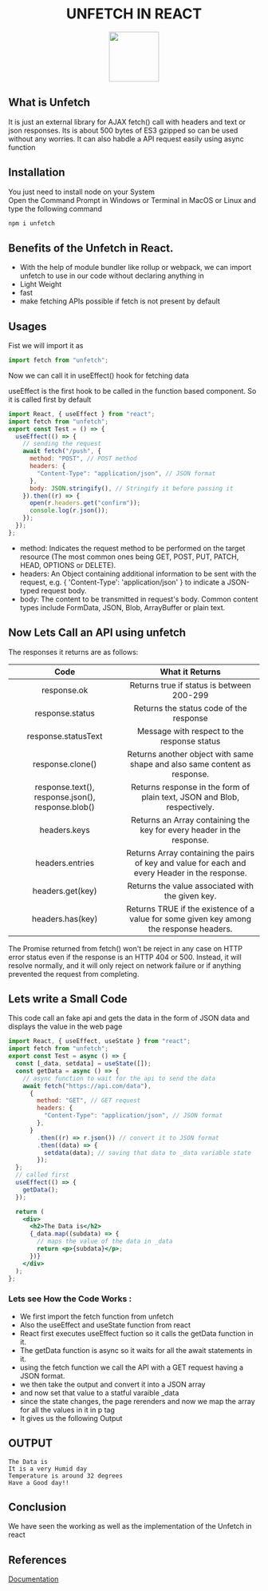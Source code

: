 <h1 align = "center">
UNFETCH IN REACT  
</h1>

<center>
<img src = "https://i.imgur.com/0cSIPzP.png" height = "100"></img>
</center>

## What is Unfetch

It is just an external library for AJAX fetch() call with headers and text or json responses. Its is about 500 bytes of ES3 gzipped so can be used without any worries. It can also habdle a API request easily using async function

## Installation

You just need to install node on your System<br>
Open the Command Prompt in Windows or Terminal in MacOS or Linux and type the following command

```bat
npm i unfetch
```

## Benefits of the Unfetch in React.

- With the help of module bundler like rollup or webpack, we can import unfetch to use in our code without declaring anything in
- Light Weight
- fast
- make fetching APIs possible if fetch is not present by default

## Usages

Fist we will import it as

```js
import fetch from "unfetch";
```

Now we can call it in useEffect() hook for fetching data

useEffect is the first hook to be called in the function based component. So it is called first by default

```jsx
import React, { useEffect } from "react";
import fetch from "unfetch";
export const Test = () => {
  useEffect(() => {
    // sending the request
    await fetch("/push", {
      method: "POST", // POST method
      headers: {
        "Content-Type": "application/json", // JSON format
      },
      body: JSON.stringify(), // Stringify it before passing it
    }).then((r) => {
      open(r.headers.get("confirm"));
      console.log(r.json());
    });
  });
};
```

- method: Indicates the request method to be performed on the target resource (The most common ones being GET, POST, PUT, PATCH, HEAD, OPTIONS or DELETE).
- headers: An Object containing additional information to be sent with the request, e.g. { 'Content-Type': 'application/json' } to indicate a JSON-typed request body.
- body: The content to be transmitted in request's body. Common content types include FormData, JSON, Blob, ArrayBuffer or plain text.

## Now Lets Call an API using unfetch

The responses it returns are as follows:

|                       Code                        |                                        What it Returns                                         |
| :-----------------------------------------------: | :--------------------------------------------------------------------------------------------: |
|                    response.ok                    |                           Returns true if status is between 200-299                            |
|                  response.status                  |                            Returns the status code of the response                             |
|                response.statusText                |                          Message with respect to the response status                           |
|                 response.clone()                  |           Returns another object with same shape and also same content as response.            |
| response.text(), response.json(), response.blob() |            Returns response in the form of plain text, JSON and Blob, respectively.            |
|                   headers.keys                    |             Returns an Array containing the key for every header in the response.              |
|                  headers.entries                  | Returns Array containing the pairs of key and value for each and every Header in the response. |
|                 headers.get(key)                  |                        Returns the value associated with the given key.                        |
|                 headers.has(key)                  |    Returns TRUE if the existence of a value for some given key among the response headers.     |

The Promise returned from fetch() won't be reject in any case on HTTP error status even if the response is an HTTP 404 or 500. Instead, it will resolve normally, and it will only reject on network failure or if anything prevented the request from completing.

## Lets write a Small Code

This code call an fake api and gets the data in the form of JSON data and displays the value in the web page

```jsx
import React, { useEffect, useState } from "react";
import fetch from "unfetch";
export const Test = async () => {
  const [_data, setdata] = useState([]);
  const getData = async () => {
    // async function to wait for the api to send the data
    await fetch("https://api.com/data"),
      {
        method: "GET", // GET request
        headers: {
          "Content-Type": "application/json", // JSON format
        },
      }
        .then((r) => r.json()) // convert it to JSON format
        .then((data) => {
          setdata(data); // saving that data to _data variable state
        });
  };
  // called first
  useEffect(() => {
    getData();
  });

  return (
    <div>
      <h2>The Data is</h2>
      {_data.map((subdata) => {
        // maps the value of the data in _data
        return <p>{subdata}</p>;
      })}
    </div>
  );
};
```

### Lets see How the Code Works :

- We first import the fetch function from unfetch
- Also the useEffect and useState function from react
- React first executes useEffect fuction so it calls the getData function in it.
- The getData function is async so it waits for all the await statements in it.
- using the fetch function we call the API with a GET request having a JSON format.
- we then take the output and convert it into a JSON array
- and now set that value to a statful varaible \_data
- since the state changes, the page rerenders and now we map the array for all the values in it in p tag
- It gives us the following Output

## OUTPUT

```
The Data is
It is a very Humid day
Temperature is around 32 degrees
Have a Good day!!
```

## Conclusion

We have seen the working as well as the implementation of the Unfetch in react

## References

[Documentation](https://www.npmjs.com/package/unfetch)
